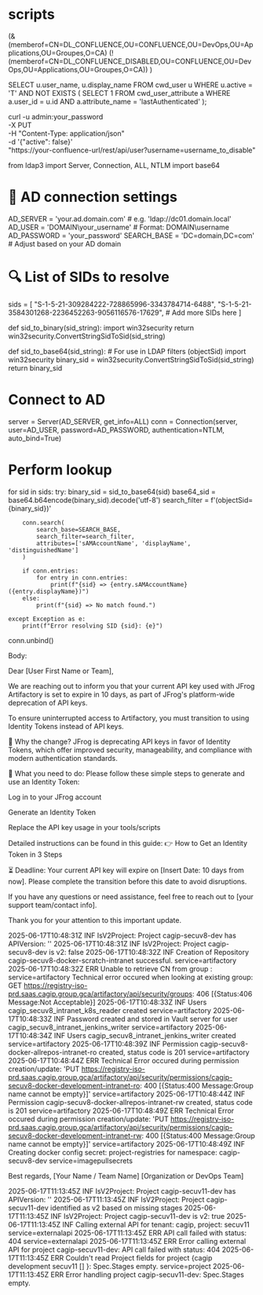 # scripts


(&
  (memberof=CN=DL_CONFLUENCE,OU=CONFLUENCE,OU=DevOps,OU=Applications,OU=Groupes,O=CA)
  (!(memberof=CN=DL_CONFLUENCE_DISABLED,OU=CONFLUENCE,OU=DevOps,OU=Applications,OU=Groupes,O=CA))
)


SELECT u.user_name, u.display_name
FROM cwd_user u
WHERE u.active = 'T'
  AND NOT EXISTS (
    SELECT 1 FROM cwd_user_attribute a
    WHERE a.user_id = u.id AND a.attribute_name = 'lastAuthenticated'
  );


curl -u admin:your_password \
  -X PUT \
  -H "Content-Type: application/json" \
  -d '{"active": false}' \
  "https://your-confluence-url/rest/api/user?username=username_to_disable"
  



from ldap3 import Server, Connection, ALL, NTLM
import base64

# 🔧 AD connection settings
AD_SERVER = 'your.ad.domain.com'         # e.g. 'ldap://dc01.domain.local'
AD_USER = 'DOMAIN\\your_username'        # Format: DOMAIN\\username
AD_PASSWORD = 'your_password'
SEARCH_BASE = 'DC=domain,DC=com'         # Adjust based on your AD domain

# 🔍 List of SIDs to resolve
sids = [
    "S-1-5-21-309284222-728865996-3343784714-6488",
    "S-1-5-21-3584301268-2236452263-9056116576-17629",
    # Add more SIDs here
]

def sid_to_binary(sid_string):
    import win32security
    return win32security.ConvertStringSidToSid(sid_string)

def sid_to_base64(sid_string):
    # For use in LDAP filters (objectSid)
    import win32security
    binary_sid = win32security.ConvertStringSidToSid(sid_string)
    return binary_sid

# Connect to AD
server = Server(AD_SERVER, get_info=ALL)
conn = Connection(server, user=AD_USER, password=AD_PASSWORD, authentication=NTLM, auto_bind=True)

# Perform lookup
for sid in sids:
    try:
        binary_sid = sid_to_base64(sid)
        base64_sid = base64.b64encode(binary_sid).decode('utf-8')
        search_filter = f'(objectSid={binary_sid})'

        conn.search(
            search_base=SEARCH_BASE,
            search_filter=search_filter,
            attributes=['sAMAccountName', 'displayName', 'distinguishedName']
        )

        if conn.entries:
            for entry in conn.entries:
                print(f"{sid} => {entry.sAMAccountName} ({entry.displayName})")
        else:
            print(f"{sid} => No match found.")

    except Exception as e:
        print(f"Error resolving SID {sid}: {e}")

conn.unbind()




Body:

Dear [User First Name or Team],

We are reaching out to inform you that your current API key used with JFrog Artifactory is set to expire in 10 days, as part of JFrog's platform-wide deprecation of API keys.

To ensure uninterrupted access to Artifactory, you must transition to using Identity Tokens instead of API keys.

🔄 Why the change?
JFrog is deprecating API keys in favor of Identity Tokens, which offer improved security, manageability, and compliance with modern authentication standards.

🧭 What you need to do:
Please follow these simple steps to generate and use an Identity Token:

Log in to your JFrog account

Generate an Identity Token

Replace the API key usage in your tools/scripts

Detailed instructions can be found in this guide:
👉 How to Get an Identity Token in 3 Steps

⏳ Deadline:
Your current API key will expire on [Insert Date: 10 days from now].
Please complete the transition before this date to avoid disruptions.

If you have any questions or need assistance, feel free to reach out to [your support team/contact info].

Thank you for your attention to this important update.




2025-06-17T10:48:31Z INF IsV2Project: Project cagip-secuv8-dev has APIVersion: ''
2025-06-17T10:48:31Z INF IsV2Project: Project cagip-secuv8-dev is v2: false
2025-06-17T10:48:32Z INF Creation of Repository cagip-secuv8-docker-scratch-intranet successful. service=artifactory
2025-06-17T10:48:32Z ERR Unable to retrieve CN from group :  service=artifactory
Technical error occured when looking at existing group:  GET https://registry-iso-prd.saas.cagip.group.gca/artifactory/api/security/groups: 406 [{Status:406 Message:Not Acceptable}]
2025-06-17T10:48:33Z INF Users cagip_secuv8_intranet_k8s_reader created service=artifactory
2025-06-17T10:48:33Z INF Password created and stored in Vault server for user cagip_secuv8_intranet_jenkins_writer service=artifactory
2025-06-17T10:48:34Z INF Users cagip_secuv8_intranet_jenkins_writer created service=artifactory
2025-06-17T10:48:39Z INF Permission cagip-secuv8-docker-allrepos-intranet-ro created, status code is 201 service=artifactory
2025-06-17T10:48:44Z ERR Technical Error occured during permission creation/update: 'PUT https://registry-iso-prd.saas.cagip.group.gca/artifactory/api/security/permissions/cagip-secuv8-docker-development-intranet-ro: 400 [{Status:400 Message:Group name cannot be empty}]' service=artifactory
2025-06-17T10:48:44Z INF Permission cagip-secuv8-docker-allrepos-intranet-rw created, status code is 201 service=artifactory
2025-06-17T10:48:49Z ERR Technical Error occured during permission creation/update: 'PUT https://registry-iso-prd.saas.cagip.group.gca/artifactory/api/security/permissions/cagip-secuv8-docker-development-intranet-rw: 400 [{Status:400 Message:Group name cannot be empty}]' service=artifactory
2025-06-17T10:48:49Z INF Creating docker config secret: project-registries for namespace: cagip-secuv8-dev service=imagepullsecrets


Best regards,
[Your Name / Team Name]
[Organization or DevOps Team]


2025-06-17T11:13:45Z INF IsV2Project: Project cagip-secuv11-dev has APIVersion: ''
2025-06-17T11:13:45Z INF IsV2Project: Project cagip-secuv11-dev identified as v2 based on missing stages
2025-06-17T11:13:45Z INF IsV2Project: Project cagip-secuv11-dev is v2: true
2025-06-17T11:13:45Z INF Calling external API for tenant: cagip, project: secuv11 service=externalapi
2025-06-17T11:13:45Z ERR API call failed with status: 404 service=externalapi
2025-06-17T11:13:45Z ERR Error calling external API for project cagip-secuv11-dev: API call failed with status: 404
2025-06-17T11:13:45Z ERR Couldn't read Project fields for project {cagip development secuv11  []  }: Spec.Stages empty. service=project
2025-06-17T11:13:45Z ERR Error handling project cagip-secuv11-dev: Spec.Stages empty.
